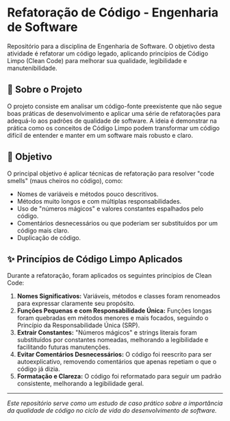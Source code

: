 # Refatoração de Código - Engenharia de Software

Repositório para a disciplina de Engenharia de Software. O objetivo desta atividade é refatorar um código legado, aplicando princípios de Código Limpo (Clean Code) para melhorar sua qualidade, legibilidade e manutenibilidade.

## 📝 Sobre o Projeto

O projeto consiste em analisar um código-fonte preexistente que não segue boas práticas de desenvolvimento e aplicar uma série de refatorações para adequá-lo aos padrões de qualidade de software. A ideia é demonstrar na prática como os conceitos de Código Limpo podem transformar um código difícil de entender e manter em um software mais robusto e claro.

## 🎯 Objetivo

O principal objetivo é aplicar técnicas de refatoração para resolver "code smells" (maus cheiros no código), como:

- Nomes de variáveis e métodos pouco descritivos.
- Métodos muito longos e com múltiplas responsabilidades.
- Uso de "números mágicos" e valores constantes espalhados pelo código.
- Comentários desnecessários ou que poderiam ser substituídos por um código mais claro.
- Duplicação de código.

## ✨ Princípios de Código Limpo Aplicados

Durante a refatoração, foram aplicados os seguintes princípios de Clean Code:

1.  **Nomes Significativos:** Variáveis, métodos e classes foram renomeados para expressar claramente seu propósito.
2.  **Funções Pequenas e com Responsabilidade Única:** Funções longas foram quebradas em métodos menores e mais focados, seguindo o Princípio da Responsabilidade Única (SRP).
3.  **Extrair Constantes:** "Números mágicos" e strings literais foram substituídos por constantes nomeadas, melhorando a legibilidade e facilitando futuras manutenções.
4.  **Evitar Comentários Desnecessários:** O código foi reescrito para ser autoexplicativo, removendo comentários que apenas repetiam o que o código já dizia.
5.  **Formatação e Clareza:** O código foi reformatado para seguir um padrão consistente, melhorando a legibilidade geral.

---
*Este repositório serve como um estudo de caso prático sobre a importância da qualidade de código no ciclo de vida do desenvolvimento de software.*
